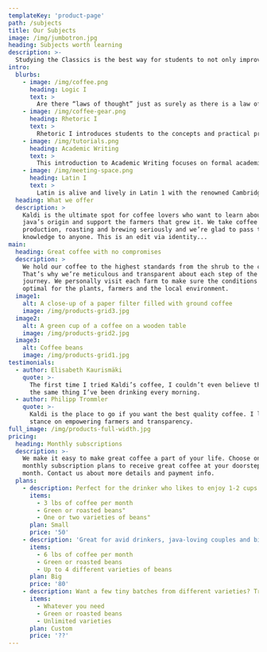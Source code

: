 ```yaml
---
templateKey: 'product-page'
path: /subjects
title: Our Subjects
image: /img/jumbotron.jpg
heading: Subjects worth learning
description: >-
  Studying the Classics is the best way for students to not only improve their use of English but their knowledge of the modern world - preparing them for leadership and influence. Beginning with the basics such as Grammar, Writing and Reading; students progress to studying Latin, Classical Greek, Advanced Essay Writing, Logic and Rhetoric. 
intro:
  blurbs:
    - image: /img/coffee.png
      heading: Logic I
      text: >
        Are there “laws of thought” just as surely as there is a law of gravity? The answer is a resounding “yes!” In this course we will learn how to reason in an orderly and consistent fashion. Students will master the rules that govern the thinking process. There will be a particular emphasis on applying these rules to the field of Christian apologetics. The goal is to know better how to love God with all our minds. Students will study forms of correct thinking, using traditional Aristotelian tools such as formal proofs and truth tables. Students will also become familiar with the common logical fallacies to avoid.
    - image: /img/coffee-gear.png
      heading: Rhetoric I
      text: >
        Rhetoric I introduces students to the concepts and practical principles of the ancient art of rhetoric, the third part of the classical Trivium. Drawn largely from Aristotle’s Rhetoric and Quintilian’s Institutio Oratoria, the course trains students in using and applying the classical rhetorical canons to a variety of spoken and written assignments. In particular, students will learn how to think rhetorically as both producers and critics of persuasive communication, guided by knowledge of the rhetorical process, kairos and stasis theory, the common topics, and proofs.  Students will also continue to develop their skill in constructing well-organized essays and speeches, advancing their range of stylistic expression, preparation and delivery. Underlying this course is the assumption that excellent speech and writing is part of what brings glory to God and part of what brings us to enjoy Him.
    - image: /img/tutorials.png
      heading: Academic Writing
      text: >
        This introduction to Academic Writing focuses on formal academic writing for high school students new to composition or needing more confidence and practice. Students practice the trajectory of the writing process from prewriting, drafting, revising, and editing to final submission by mastering the skills of the first three canons of rhetoric: invention, arrangement, and elocution. Not only do students gain greater proficiency in the art of writing well-crafted sentences, coherent paragraphs, and well-structured analytical and argumentative essays, they also practice strategic reading, summarizing, paraphrasing, and embedding quotes. In addition, they learn to properly document both print and online sources using correct referencing. Students use both fiction and non-fiction sources to practice core reading strategies. These sources also provide the content for student writing assignments.
    - image: /img/meeting-space.png
      heading: Latin I
      text: >
        Latin is alive and lively in Latin 1 with the renowned Cambridge Latin programme! Students will explore how an inflected language works by studying five noun declensions, four verb conjugations, adjectives, pronouns, and common expressions. Emphasis is given to Latin vocabulary and English derivatives. Students will build translation skills while exploring Roman culture and studying people and practices from antiquity by reading passages in both Latin and English, which are further brought to life by the teacher. Students will be encouraged to see elements of Latin and Roman civilization throughout the world today, inspiring them to integrate Latin with their literature and history lessons.
  heading: What we offer
  description: >
    Kaldi is the ultimate spot for coffee lovers who want to learn about their
    java’s origin and support the farmers that grew it. We take coffee
    production, roasting and brewing seriously and we’re glad to pass that
    knowledge to anyone. This is an edit via identity...
main:
  heading: Great coffee with no compromises
  description: >
    We hold our coffee to the highest standards from the shrub to the cup.
    That’s why we’re meticulous and transparent about each step of the coffee’s
    journey. We personally visit each farm to make sure the conditions are
    optimal for the plants, farmers and the local environment.
  image1:
    alt: A close-up of a paper filter filled with ground coffee
    image: /img/products-grid3.jpg
  image2:
    alt: A green cup of a coffee on a wooden table
    image: /img/products-grid2.jpg
  image3:
    alt: Coffee beans
    image: /img/products-grid1.jpg
testimonials:
  - author: Elisabeth Kaurismäki
    quote: >-
      The first time I tried Kaldi’s coffee, I couldn’t even believe that was
      the same thing I’ve been drinking every morning.
  - author: Philipp Trommler
    quote: >-
      Kaldi is the place to go if you want the best quality coffee. I love their
      stance on empowering farmers and transparency.
full_image: /img/products-full-width.jpg
pricing:
  heading: Monthly subscriptions
  description: >-
    We make it easy to make great coffee a part of your life. Choose one of our
    monthly subscription plans to receive great coffee at your doorstep each
    month. Contact us about more details and payment info.
  plans:
    - description: Perfect for the drinker who likes to enjoy 1-2 cups per day.
      items:
        - 3 lbs of coffee per month
        - Green or roasted beans"
        - One or two varieties of beans"
      plan: Small
      price: '50'
    - description: 'Great for avid drinkers, java-loving couples and bigger crowds'
      items:
        - 6 lbs of coffee per month
        - Green or roasted beans
        - Up to 4 different varieties of beans
      plan: Big
      price: '80'
    - description: Want a few tiny batches from different varieties? Try our custom plan
      items:
        - Whatever you need
        - Green or roasted beans
        - Unlimited varieties
      plan: Custom
      price: '??'
---
```

